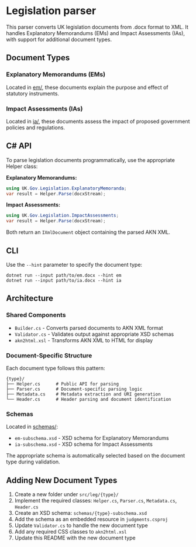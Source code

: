 Legislation parser
==================

This parser converts UK legislation documents from .docx format to XML. It handles Explanatory Memorandums (EMs) and Impact Assessments (IAs), with support for additional document types.

Document Types
--------------

### Explanatory Memorandums (EMs)
Located in [em/](./em/), these documents explain the purpose and effect of statutory instruments.

### Impact Assessments (IAs) 
Located in [ia/](./ia/), these documents assess the impact of proposed government policies and regulations.

C# API
------

To parse legislation documents programmatically, use the appropriate Helper class:

**Explanatory Memorandums:**
```csharp
using UK.Gov.Legislation.ExplanatoryMemoranda;
var result = Helper.Parse(docxStream);
```

**Impact Assessments:**
```csharp
using UK.Gov.Legislation.ImpactAssessments;
var result = Helper.Parse(docxStream);
```

Both return an `IXmlDocument` object containing the parsed AKN XML.

CLI
---

Use the `--hint` parameter to specify the document type:

    dotnet run --input path/to/em.docx --hint em
    dotnet run --input path/to/ia.docx --hint ia

Architecture
------------

### Shared Components
- `Builder.cs` - Converts parsed documents to AKN XML format
- `Validator.cs` - Validates output against appropriate XSD schemas
- `akn2html.xsl` - Transforms AKN XML to HTML for display

### Document-Specific Structure
Each document type follows this pattern:
```
{type}/
├── Helper.cs      # Public API for parsing
├── Parser.cs      # Document-specific parsing logic  
├── Metadata.cs    # Metadata extraction and URI generation
└── Header.cs      # Header parsing and document identification
```

### Schemas
Located in [schemas/](./schemas/):
- `em-subschema.xsd` - XSD schema for Explanatory Memorandums
- `ia-subschema.xsd` - XSD schema for Impact Assessments

The appropriate schema is automatically selected based on the document type during validation.

Adding New Document Types
-------------------------

1. Create a new folder under `src/leg/{type}/`
2. Implement the required classes: `Helper.cs`, `Parser.cs`, `Metadata.cs`, `Header.cs`
3. Create an XSD schema: `schemas/{type}-subschema.xsd`
4. Add the schema as an embedded resource in `judgments.csproj`
5. Update `Validator.cs` to handle the new document type
6. Add any required CSS classes to `akn2html.xsl`
7. Update this README with the new document type
